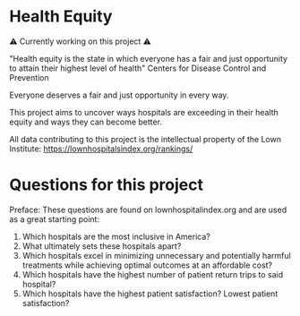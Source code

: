 # Health Equity

⚠️ Currently working on this project ⚠️

"Health equity is the state in which everyone has a fair and just opportunity to attain their highest level of health"
Centers for Disease Control and Prevention

Everyone deserves a fair and just opportunity in every way. 

This project aims to uncover ways hospitals are exceeding in their health equity and ways they can become better.

All data contributing to this project is the intellectual property of the Lown Institute:
https://lownhospitalsindex.org/rankings/

# Questions for this project
Preface: These questions are found on lownhospitalindex.org and are used as a great starting point:
1. Which hospitals are the most inclusive in America?
2. What ultimately sets these hospitals apart?
3. Which hospitals excel in minimizing unnecessary and potentially harmful treatments while achieving optimal outcomes at an affordable cost?
4. Which hospitals have the highest number of patient return trips to said hospital?
5. Which hospitals have the highest patient satisfaction? Lowest patient satisfaction?
